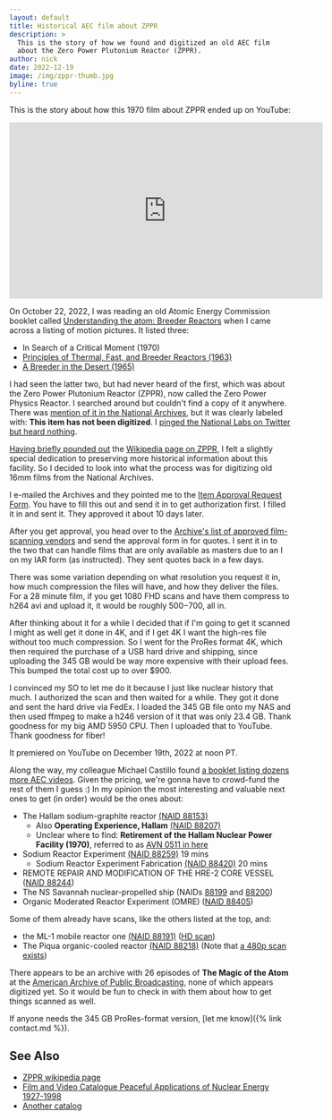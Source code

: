 ```yaml
---
layout: default
title: Historical AEC film about ZPPR
description: > 
  This is the story of how we found and digitized an old AEC film
  about the Zero Power Plutonium Reactor (ZPPR).
author: nick
date: 2022-12-19
image: /img/zppr-thumb.jpg
byline: true
---
```

<div class="row">
<div class="col-md-8" markdown="1">

This is the story about how this 1970 film about ZPPR ended up on YouTube:

<iframe width="560" height="315" src="https://www.youtube.com/embed/jmvbbRRYb6k" frameborder="0"
allow="autoplay; encrypted-media" allowfullscreen></iframe>

On October 22, 2022, I was reading an old Atomic Energy Commission booklet
called [Understanding the atom: Breeder
Reactors](https://babel.hathitrust.org/cgi/pt?id=umn.31951d03596374f&view=1up&seq=49) when I came
across a listing of motion pictures. It listed three:

* In Search of a Critical Moment (1970)
* [Principles of Thermal, Fast, and Breeder Reactors (1963)](https://www.youtube.com/watch?v=YsZE_YhUXh4)
* [A Breeder in the Desert (1965)](https://www.youtube.com/watch?v=Y4Ks2TA8h4M)

I had seen the latter two, but had never heard of the first, which was about the
Zero Power Plutonium Reactor (ZPPR), now called the Zero Power Physics Reactor.
I searched around but couldn't find a copy of it anywhere. There was [mention of it
in the National Archives](https://catalog.archives.gov/id/88308), but it was
clearly labeled with: **This item has not been digitized**. I [pinged the
National Labs on Twitter but heard
nothing](https://twitter.com/whatisnuclear/status/1584024975518093314).

[Having
briefly pounded out](https://en.wikipedia.org/w/index.php?title=Zero_Power_Physics_Reactor&diff=prev&oldid=1025855316)
the [Wikipedia page on
ZPPR,](https://en.wikipedia.org/wiki/Zero_Power_Physics_Reactor) I felt a
slightly special dedication to preserving more historical information about this
facility. So I decided to look into what the process was for digitizing old
16mm films from the National Archives. 

I e-mailed the Archives and they pointed me to the [Item Approval Request
Form](https://www.archives.gov/research/order/item-approval-form.html).  You
have to fill this out and send it in to get authorization first. I filled it in
and sent it. They approved it about 10 days later.

After you get approval, you head over to the [Archive's list of approved
film-scanning
vendors](https://www.archives.gov/research/motion-pictures/vendors) and send the
approval form in for quotes. I sent it in to the two that can handle films that
are only available as masters due to an I on my IAR form (as instructed). They
sent quotes back in a few days. 

There was some variation depending on what resolution you request it in, how
much compression the files will have, and how they deliver the files.  For a 28
minute film, if you get 1080 FHD scans and have them compress to h264 avi and
upload it, it would be roughly $500-$700, all in. 

After thinking about it for a while I decided that if I'm going to get it
scanned I might as well get it done in 4K, and if I get 4K I want the high-res
file without too much compression. So I went for the ProRes format 4K, which
then required the purchase of a USB hard drive and shipping, since uploading
the 345 GB would be way more expensive with their upload fees. This bumped
the total cost up to over $900. 

I convinced my SO to let me do it because I just like nuclear history that much.
I authorized the scan and then waited for a while. They got it done and sent the
hard drive via FedEx. I loaded the 345 GB file onto my NAS and then used ffmpeg
to make a h246 version of it that was only 23.4 GB. Thank goodness for my big
AMD 5950 CPU. Then I uploaded that to YouTube. Thank goodness for fiber!

It premiered on YouTube on December 19th, 2022 at noon PT.

Along the way, my colleague Michael Castillo found [a booklet listing dozens
more AEC
videos](https://archive.org/details/16mmfilmcombined00usatrich/mode/2up?view=theater).
Given the pricing, we're gonna have to crowd-fund the rest of them I guess :) In
my opinion the most interesting and valuable next ones to get (in order) would
be the ones about:

* The Hallam sodium-graphite reactor [(NAID 88153)](https://catalog.archives.gov/id/88153)
  * Also **Operating Experience, Hallam** [(NAID 88207)](https://catalog.archives.gov/id/88207)
  * Unclear where to find:  **Retirement of the Hallam Nuclear Power Facility
    (1970)**, referred to as [AVN 0511 in here](https://inis.iaea.org/collection/NCLCollectionStore/_Public/30/018/30018866.pdf)
* Sodium Reactor Experiment [(NAID 88259)](https://catalog.archives.gov/id/88259) 19 mins
  * Sodium Reactor Experiment Fabrication [(NAID 88420)](https://catalog.archives.gov/id/88420) 20 mins
* REMOTE REPAIR AND MODIFICATION OF THE HRE-2 CORE VESSEL ([NAID 88244](https://catalog.archives.gov/id/88244))
* The NS Savannah nuclear-propelled ship (NAIDs [88199](https://catalog.archives.gov/id/88199) and [88200](https://catalog.archives.gov/id/88200))
* Organic Moderated Reactor Experiment (OMRE) ([NAID 88405](https://catalog.archives.gov/id/88405))

Some of them already have scans, like the others listed at the top, and:

*  the ML-1 mobile reactor one [(NAID 88191)](https://catalog.archives.gov/id/88191) ([HD scan](https://www.youtube.com/watch?v=PPPp5rtu04A))
* The Piqua organic-cooled reactor [(NAID 88218)](https://catalog.archives.gov/id/88218) (Note that [a 480p scan exists](https://www.youtube.com/watch?v=cH06vZZZSZw))

There appears to be an archive with 26 episodes of 
**The Magic of the Atom** at the [American Archive of Public Broadcasting](https://americanarchive.org/catalog?f%5Baccess_types%5D%5B%5D=all&f%5Bseries_titles%5D%5B%5D=The+Magic+of+the+Atom&per_page=50&sort=episode_number_sort+asc), none of which appears digitized yet. So it would be fun to check in with them about how to get things scanned as well.

If anyone needs the 345 GB ProRes-format version, [let me know]({% link contact.md %}).


## See Also
* [ZPPR wikipedia page](https://en.wikipedia.org/wiki/Zero_Power_Physics_Reactor)
* [Film and Video Catalogue Peaceful Applications of Nuclear Energy 1927-1998](https://inis.iaea.org/collection/NCLCollectionStore/_Public/30/018/30018866.pdf)
* [Another catalog](https://files.eric.ed.gov/fulltext/ED067128.pdf)

</div>
</div>
